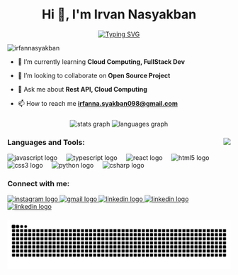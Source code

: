 <h1 align="center">Hi 👋, I'm Irvan Nasyakban</h1>

<div align="center">
  <a href="https://git.io/typing-svg">
    <img src="https://readme-typing-svg.demolab.com?font=Fira+Code&pause=1000&color=F7C818&center=true&vCenter=true&random=false&width=435&lines=I+Want+Be+a+FullStack+Dev;And+Cloud+Computing" alt="Typing SVG" />
  </a>
</div>


<p align="left"> <img src="https://komarev.com/ghpvc/?username=irfannasyakban&label=Profile%20views&color=0e75b6&style=flat" alt="irfannasyakban" /> </p>

- 🌱 I’m currently learning **Cloud Computing, FullStack Dev**

- 👯 I’m looking to collaborate on **Open Source Project**

- 💬 Ask me about **Rest API, Cloud Computing**

- 📫 How to reach me **irfanna.syakban098@gmail.com**

###

<div align="center">
  <img src="https://github-readme-stats.vercel.app/api?username=IrfanNasyakban&hide_title=false&hide_rank=false&show_icons=true&include_all_commits=true&count_private=true&disable_animations=false&theme=dracula&locale=en&hide_border=false" height="150" alt="stats graph"  />
  <img src="https://github-readme-stats.vercel.app/api/top-langs?username=IrfanNasyakban&locale=en&hide_title=false&layout=compact&card_width=320&langs_count=5&theme=dracula&hide_border=false" height="150" alt="languages graph"  />
</div>

###

<img align="right" height="150" src="https://github.com/IrfanNasyakban/IrfanNasyakban/assets/70449673/5030d399-7d62-4bdf-926f-1246a83bff8d"  />

###
<h3 align="left">Languages and Tools:</h3>
<div align="left">
  <img src="https://cdn.jsdelivr.net/gh/devicons/devicon/icons/javascript/javascript-original.svg" height="30" alt="javascript logo"  />
  <img width="12" />
  <img src="https://cdn.jsdelivr.net/gh/devicons/devicon/icons/typescript/typescript-original.svg" height="30" alt="typescript logo"  />
  <img width="12" />
  <img src="https://cdn.jsdelivr.net/gh/devicons/devicon/icons/react/react-original.svg" height="30" alt="react logo"  />
  <img width="12" />
  <img src="https://cdn.jsdelivr.net/gh/devicons/devicon/icons/html5/html5-original.svg" height="30" alt="html5 logo"  />
  <img width="12" />
  <img src="https://cdn.jsdelivr.net/gh/devicons/devicon/icons/css3/css3-original.svg" height="30" alt="css3 logo"  />
  <img width="12" />
  <img src="https://cdn.jsdelivr.net/gh/devicons/devicon/icons/python/python-original.svg" height="30" alt="python logo"  />
  <img width="12" />
  <img src="https://cdn.jsdelivr.net/gh/devicons/devicon/icons/csharp/csharp-original.svg" height="30" alt="csharp logo"  />
</div>

###

<h3 align="left">Connect with me:</h3>
<div align="left">
  <a href="https://www.instagram.com/irfannasyakban?igshid=OGQ5ZDc2ODk2ZA==" target="_blank">
    <img src="https://img.shields.io/static/v1?message=Instagram&logo=instagram&label=&color=E4405F&logoColor=white&labelColor=&style=for-the-badge" height="35" alt="instagram logo"  />
  </a>
  <a href="mailto:irfanna.syakban098.email@gmail.com" target="_blank">
    <img src="https://img.shields.io/static/v1?message=Gmail&logo=gmail&label=&color=D14836&logoColor=white&labelColor=&style=for-the-badge" height="35" alt="gmail logo"  />
  </a>
  <a href="https://www.linkedin.com/in/irvan-na-syakban-991b98233/" target="_blank">
    <img src="https://img.shields.io/static/v1?message=LinkedIn&logo=linkedin&label=&color=0077B5&logoColor=white&labelColor=&style=for-the-badge" height="35" alt="linkedin logo"  />
  </a>
  <a href="https://www.hackerrank.com/profile/irfanna_syakban1" target="_blank">
    <img src="https://img.shields.io/badge/HackerRank-SAS?logo=hackerrank&logoColor=white&color=%2300EA64&style=for-the-badge" height="35" alt="linkedin logo"  />
  </a>
  <a href="https://www.tiktok.com/@irfannasyakban2" target="_blank">
    <img src="https://img.shields.io/badge/TIKTOK-SAS?logo=TikTok&color=%23000000&style=for-the-badge" height="35" alt="linkedin logo"  />
  </a>
</div>


###

<div align="center">
<picture>
  <source media="(prefers-color-scheme: dark)" srcset="https://raw.githubusercontent.com/IrfanNasyakban/IrfanNasyakban/output/github-contribution-grid-snake-dark.svg">
  <source media="(prefers-color-scheme: light)" srcset="https://raw.githubusercontent.com/IrfanNasyakban/IrfanNasyakban/output/github-contribution-grid-snake.svg">
  <img alt="github contribution grid snake animation" src="https://raw.githubusercontent.com/IrfanNasyakban/IrfanNasyakban/output/github-contribution-grid-snake.svg">
</picture>
</div>

###
